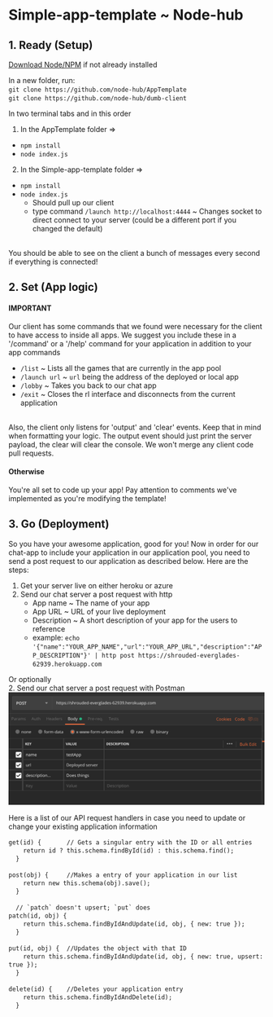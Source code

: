 
# Simple-app-template ~ Node-hub

## 1. Ready (Setup)

[Download Node/NPM](https://nodejs.org/en/download/) if not already installed

In a new folder, run: <br>
`git clone https://github.com/node-hub/AppTemplate`<br>
`git clone https://github.com/node-hub/dumb-client`

In two terminal tabs and in this order
1. In the AppTemplate folder =>
* `npm install`
* `node index.js`

2. In the Simple-app-template folder => 
* `npm install`
* `node index.js`
    - Should pull up our client
    - type command `/launch http://localhost:4444` ~ Changes socket to direct connect to your server (could be a different port if you changed the default)
<br>
You should be able to see on the client a bunch of messages every second if everything is connected!

## 2. Set (App logic)
#### IMPORTANT
Our client has some commands that we found were necessary for the client to have access to inside all apps. We suggest you include these in a '/command' or a '/help' command for your application in addition to your app commands
* `/list`       ~ Lists all the games that are currently in the app pool
* `/launch url` ~ `url` being the address of the deployed or local app
* `/lobby`      ~ Takes you back to our chat app
* `/exit`       ~ Closes the rl interface and disconnects from the current application
<br>
Also, the client only listens for 'output' and 'clear' events. Keep that in mind when formatting your logic. The output event should just print the server payload, the clear will clear the console. We won't merge any client code pull requests.

#### Otherwise
You're all set to code up your app! Pay attention to comments we've implemented as you're modifying the template!

## 3. Go (Deployment)
So you have your awesome application, good for you! Now in order for our chat-app to include your application in our application pool, you need to send a post request to our application as described below. Here are the steps:

1. Get your server live on either heroku or azure
2. Send our chat server a post request with http
    - App name       ~ The name of your app
    - App URL        ~ URL of your live deployment
    - Description    ~ A short description of your app for the users to reference
    * example: `echo '{"name":"YOUR_APP_NAME","url":"YOUR_APP_URL","description":"APP_DESCRIPTION"}' | http post https://shrouded-everglades-62939.herokuapp.com`

Or optionally<br>
2. Send our chat server a post request with Postman
![Postman](./assets/postman.png)


Here is a list of our API request handlers in case you need to update or change your existing application information
```
get(id) {       // Gets a singular entry with the ID or all entries
    return id ? this.schema.findById(id) : this.schema.find();
  }

post(obj) {     //Makes a entry of your application in our list
    return new this.schema(obj).save();
  }

  // `patch` doesn't upsert; `put` does
patch(id, obj) {
    return this.schema.findByIdAndUpdate(id, obj, { new: true });
  }

put(id, obj) {  //Updates the object with that ID
    return this.schema.findByIdAndUpdate(id, obj, { new: true, upsert: true });
  }

delete(id) {    //Deletes your application entry
    return this.schema.findByIdAndDelete(id);
  }
  ```
